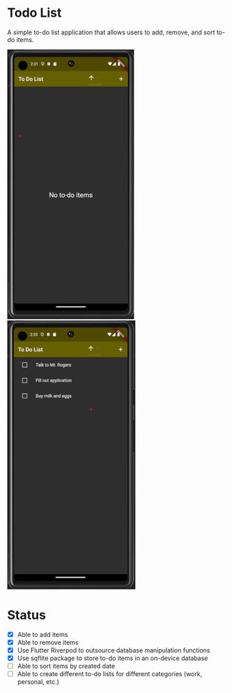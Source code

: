 # Todo List

A simple to-do list application that allows users to add, remove, and sort to-do items.

![Start screen](assets/images/todo_start.png)
![To-do items](assets/images/todo_items.png)

# Status
- [x] Able to add items
- [x] Able to remove items
- [x] Use Flutter Riverpod to outsource database manipulation functions
- [x] Use sqflite package to store to-do items in an on-device database
- [ ] Able to sort items by created date
- [ ] Able to create different to-do lists for different categories (work, personal, etc.)
